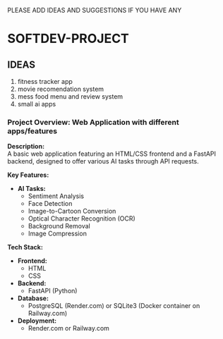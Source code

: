 PLEASE ADD IDEAS AND SUGGESTIONS IF YOU HAVE ANY



# SOFTDEV-PROJECT

## IDEAS

1. fitness tracker app
2. movie recomendation system
3. mess food menu and review system
4. small ai apps

### Project Overview: Web Application with different apps/features

**Description:**  
A basic web application featuring an HTML/CSS frontend and a FastAPI backend, designed to offer various AI tasks through API requests.

**Key Features:**
- **AI Tasks:**
  - Sentiment Analysis
  - Face Detection
  - Image-to-Cartoon Conversion
  - Optical Character Recognition (OCR)
  - Background Removal
  - Image Compression

**Tech Stack:**
- **Frontend:** 
  - HTML
  - CSS
- **Backend:** 
  - FastAPI (Python)
- **Database:** 
  - PostgreSQL (Render.com) or SQLite3 (Docker container on Railway.com)
- **Deployment:** 
  - Render.com or Railway.com

